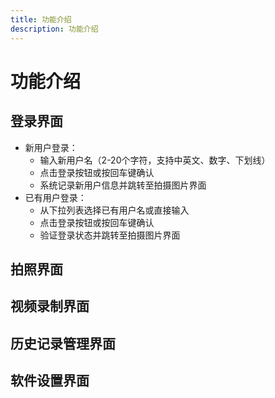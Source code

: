 ```yaml
---
title: 功能介绍
description: 功能介绍
---
```



# 功能介绍


## 登录界面
- 新用户登录：
  - 输入新用户名（2-20个字符，支持中英文、数字、下划线）
  - 点击登录按钮或按回车键确认
  - 系统记录新用户信息并跳转至拍摄图片界面
- 已有用户登录：
  - 从下拉列表选择已有用户名或直接输入
  - 点击登录按钮或按回车键确认
  - 验证登录状态并跳转至拍摄图片界面

## 拍照界面

## 视频录制界面

## 历史记录管理界面

## 软件设置界面

